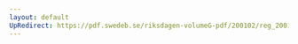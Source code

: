 ```yaml
---
layout: default
UpRedirect: https://pdf.swedeb.se/riksdagen-volumeG-pdf/200102/reg_200102/reg_200102_0103.pdf
---
```

